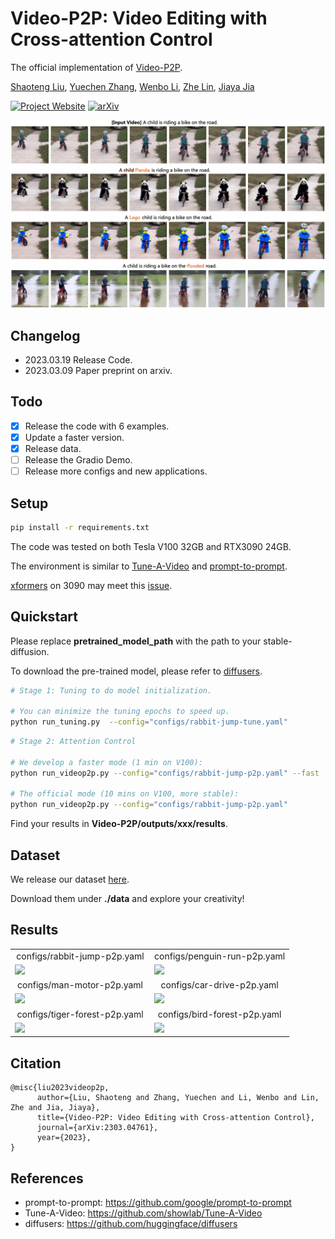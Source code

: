 # Video-P2P: Video Editing with Cross-attention Control
The official implementation of [Video-P2P](https://video-p2p.github.io/).

[Shaoteng Liu](https://www.shaotengliu.com/), [Yuechen Zhang](https://julianjuaner.github.io/), [Wenbo Li](https://fenglinglwb.github.io/), [Zhe Lin](https://sites.google.com/site/zhelin625/), [Jiaya Jia](https://jiaya.me/)

[![Project Website](https://img.shields.io/badge/Project-Website-orange)](https://video-p2p.github.io/)
[![arXiv](https://img.shields.io/badge/arXiv-2303.04761-b31b1b.svg)](https://arxiv.org/abs/2303.04761)

![Teaser](./docs/teaser.png)

## Changelog

- 2023.03.19 Release Code.
- 2023.03.09 Paper preprint on arxiv.

## Todo

- [x] Release the code with 6 examples.
- [x] Update a faster version.
- [x] Release data.
- [ ] Release the Gradio Demo.
- [ ] Release more configs and new applications.

## Setup

``` bash
pip install -r requirements.txt
```

The code was tested on both Tesla V100 32GB and RTX3090 24GB.

The environment is similar to [Tune-A-Video](https://github.com/showlab/Tune-A-Video) and [prompt-to-prompt](https://github.com/google/prompt-to-prompt/).

[xformers](https://github.com/facebookresearch/xformers) on 3090 may meet this [issue](https://github.com/bryandlee/Tune-A-Video/issues/4).

## Quickstart

Please replace **pretrained_model_path** with the path to your stable-diffusion.

To download the pre-trained model, please refer to [diffusers](https://github.com/huggingface/diffusers).


``` bash
# Stage 1: Tuning to do model initialization.

# You can minimize the tuning epochs to speed up.
python run_tuning.py  --config="configs/rabbit-jump-tune.yaml"
```

``` bash
# Stage 2: Attention Control

# We develop a faster mode (1 min on V100):
python run_videop2p.py --config="configs/rabbit-jump-p2p.yaml" --fast

# The official mode (10 mins on V100, more stable):
python run_videop2p.py --config="configs/rabbit-jump-p2p.yaml"
```

Find your results in **Video-P2P/outputs/xxx/results**.

## Dataset

We release our dataset [here](https://drive.google.com/drive/folders/1EN501LLVg4FPeZ39lEBYHdXrs7nc5wDb?usp=sharing).

Download them under **./data** and explore your creativity!

## Results

<table class="center">
<tr>
  <td width=50% style="text-align:center;">configs/rabbit-jump-p2p.yaml</td>
  <td width=50% style="text-align:center;">configs/penguin-run-p2p.yaml</td>
</tr>
<tr>
  <td><img src="https://video-p2p.github.io/assets/rabbit.gif"></td>
  <td><img src="https://video-p2p.github.io/assets/penguin-crochet.gif"></td>
</tr>
<tr>
  <td width=50% style="text-align:center;">configs/man-motor-p2p.yaml</td>
  <td width=50% style="text-align:center;">configs/car-drive-p2p.yaml</td>
</tr>
<tr>
  <td><img src="https://video-p2p.github.io/assets/motor.gif"></td>
  <td><img src="https://video-p2p.github.io/assets/car.gif"></td>
</tr>
<tr>
  <td width=50% style="text-align:center;">configs/tiger-forest-p2p.yaml</td>
  <td width=50% style="text-align:center;">configs/bird-forest-p2p.yaml</td>
</tr>
<tr>
  <td><img src="https://video-p2p.github.io/assets/tiger.gif"></td>
  <td><img src="https://video-p2p.github.io/assets/bird-child.gif"></td>
</tr>
</table>

## Citation 
```
@misc{liu2023videop2p,
      author={Liu, Shaoteng and Zhang, Yuechen and Li, Wenbo and Lin, Zhe and Jia, Jiaya},
      title={Video-P2P: Video Editing with Cross-attention Control}, 
      journal={arXiv:2303.04761},
      year={2023},
}
``` 

## References
* prompt-to-prompt: https://github.com/google/prompt-to-prompt
* Tune-A-Video: https://github.com/showlab/Tune-A-Video
* diffusers: https://github.com/huggingface/diffusers